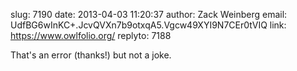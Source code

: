 slug:    7190
date:    2013-04-03 11:20:37
author:  Zack Weinberg
email:   UdfBG6wInKC+.JcvQVXn7b9otxqA5.Vgcw49XYI9N7CEr0tVIQ
link:     https://www.owlfolio.org/
replyto: 7188

That's an error (thanks!) but not a joke.
